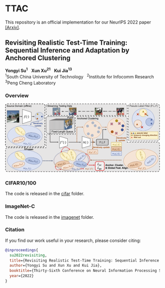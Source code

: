 # TTAC

This repository is an official implementation for our NeurIPS 2022 paper [\[Arxiv\]](https://arxiv.org/abs/2206.02721).

## Revisiting Realistic Test-Time Training: Sequential Inference and Adaptation by Anchored Clustering

**Yongyi Su<sup>1</sup>** &nbsp; **Xun Xu<sup>21</sup>** &nbsp; **Kui Jia<sup>13</sup>**
<br>
<sup>1</sup>South China University of Technology &nbsp; <sup>2</sup>Institute for Infocomm Research &nbsp; <sup>3</sup>Peng Cheng Laboratory
<br>


### Overview

![](./imgs/Overview_v1.png)


### CIFAR10/100

The code is released in the [cifar](cifar) folder.

### ImageNet-C

The code is released in the [imagenet](imagenet) folder.

### Citation

If you find our work useful in your research, please consider citing:

```bibtex
@inproceedings{
  su2022revisiting,
  title={Revisiting Realistic Test-Time Training: Sequential Inference and Adaptation by Anchored Clustering},
  author={Yongyi Su and Xun Xu and Kui Jia},
  booktitle={Thirty-Sixth Conference on Neural Information Processing Systems},
  year={2022}
}
```
